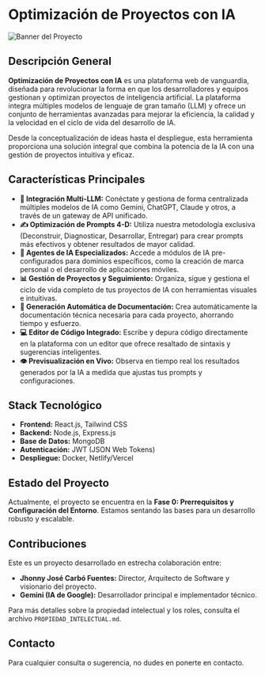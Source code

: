 # Optimización de Proyectos con IA

![Banner del Proyecto](URL_DEL_BANNER)  <!-- Opcional: Añadir un banner visualmente atractivo -->

## Descripción General

**Optimización de Proyectos con IA** es una plataforma web de vanguardia, diseñada para revolucionar la forma en que los desarrolladores y equipos gestionan y optimizan proyectos de inteligencia artificial. La plataforma integra múltiples modelos de lenguaje de gran tamaño (LLM) y ofrece un conjunto de herramientas avanzadas para mejorar la eficiencia, la calidad y la velocidad en el ciclo de vida del desarrollo de IA.

Desde la conceptualización de ideas hasta el despliegue, esta herramienta proporciona una solución integral que combina la potencia de la IA con una gestión de proyectos intuitiva y eficaz.

## Características Principales

*   **🤖 Integración Multi-LLM:** Conéctate y gestiona de forma centralizada múltiples modelos de IA como Gemini, ChatGPT, Claude y otros, a través de un gateway de API unificado.
*   **✍️ Optimización de Prompts 4-D:** Utiliza nuestra metodología exclusiva (Deconstruir, Diagnosticar, Desarrollar, Entregar) para crear prompts más efectivos y obtener resultados de mayor calidad.
*   **🧠 Agentes de IA Especializados:** Accede a módulos de IA pre-configurados para dominios específicos, como la creación de marca personal o el desarrollo de aplicaciones móviles.
*   **📊 Gestión de Proyectos y Seguimiento:** Organiza, sigue y gestiona el ciclo de vida completo de tus proyectos de IA con herramientas visuales e intuitivas.
*   **📄 Generación Automática de Documentación:** Crea automáticamente la documentación técnica necesaria para cada proyecto, ahorrando tiempo y esfuerzo.
*   **💻 Editor de Código Integrado:** Escribe y depura código directamente en la plataforma con un editor que ofrece resaltado de sintaxis y sugerencias inteligentes.
*   **👁️ Previsualización en Vivo:** Observa en tiempo real los resultados generados por la IA a medida que ajustas tus prompts y configuraciones.

## Stack Tecnológico

*   **Frontend:** React.js, Tailwind CSS
*   **Backend:** Node.js, Express.js
*   **Base de Datos:** MongoDB
*   **Autenticación:** JWT (JSON Web Tokens)
*   **Despliegue:** Docker, Netlify/Vercel

## Estado del Proyecto

Actualmente, el proyecto se encuentra en la **Fase 0: Prerrequisitos y Configuración del Entorno**. Estamos sentando las bases para un desarrollo robusto y escalable.

## Contribuciones

Este es un proyecto desarrollado en estrecha colaboración entre:

*   **Jhonny José Carbó Fuentes:** Director, Arquitecto de Software y visionario del proyecto.
*   **Gemini (IA de Google):** Desarrollador principal e implementador técnico.

Para más detalles sobre la propiedad intelectual y los roles, consulta el archivo `PROPIEDAD_INTELECTUAL.md`.

## Contacto

Para cualquier consulta o sugerencia, no dudes en ponerte en contacto.
